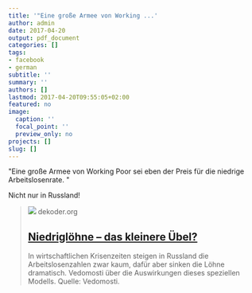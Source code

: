 ```yaml
---
title: '"Eine große Armee von Working ...'
author: admin
date: 2017-04-20
output: pdf_document
categories: []
tags:
- facebook
- german
subtitle: ''
summary: ''
authors: []
lastmod: 2017-04-20T09:55:05+02:00
featured: no
image:
  caption: ''
  focal_point: ''
  preview_only: no
projects: []
slug: []
---
```

"Eine große Armee von Working Poor sei eben der Preis für die niedrige Arbeitslosenrate. "

Nicht nur in Russland!﻿
> [![](https://www.dekoder.org/sites/default/files/gehaelter_ig_fb.png)](http://www.dekoder.org/de/article/niedrigloehne-wirtschaft-produktivitaet)
> dekoder.org
> ## [Niedriglöhne – das kleinere Übel?](http://www.dekoder.org/de/article/niedrigloehne-wirtschaft-produktivitaet)
>
>In wirtschaftlichen Krisenzeiten steigen in Russland die Arbeitslosenzahlen zwar kaum, dafür aber sinken die Löhne dramatisch. Vedomosti über die Auswirkungen dieses speziellen Modells. Quelle: Vedomosti.


